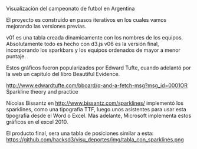 Visualización del campeonato de futbol en Argentina

El proyecto es construido en pasos iterativos en los cuales vamos mejorando las versiones previas.

v01 es una tabla creada dinamicamente con los nombres de los equipos. Absolutamente todo es hecho con d3.js v06 es la versión final, incorporando los sparkbars y los equipos ordenados de mayor a menor puntaje.

Estos gráficos fueron popularizados por Edward Tufte, cuando adelantó por la web un capitulo del libro Beautiful Evidence.

  http://www.edwardtufte.com/bboard/q-and-a-fetch-msg?msg_id=0001OR
  Sparkline theory and practice

Nicolas Bissantz en http://www.bissantz.com/sparklines/ implementó los sparklines, como una tipografia TTF, luego unos asistentes para usar esta tipografia desde el Word o Excel. Mas adelante, Microsoft implementa estos gráficos en el excel 2010.

El producto final, sera una tabla de posiciones similar a esta: https://github.com/hacksd3/visu_deportes/img/tabla_con_sparklines.png
